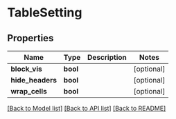 # TableSetting

## Properties
Name | Type | Description | Notes
------------ | ------------- | ------------- | -------------
**block_vis** | **bool** |  | [optional] 
**hide_headers** | **bool** |  | [optional] 
**wrap_cells** | **bool** |  | [optional] 

[[Back to Model list]](../README.md#documentation-for-models) [[Back to API list]](../README.md#documentation-for-api-endpoints) [[Back to README]](../README.md)



